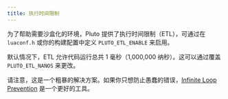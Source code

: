 ```yaml
---
title: 执行时间限制
---
```


为了帮助需要沙盒化的环境，Pluto 提供了执行时间限制（ETL），可通过在 `luaconf.h` 或你的构建配置中定义 `PLUTO_ETL_ENABLE` 来启用。

默认情况下，ETL 允许代码运行总共 1 毫秒（1,000,000 纳秒）。这可以通过覆盖 `PLUTO_ETL_NANOS` 来更改。

请注意，这是一个粗暴的解决方案。如果你只想防止愚蠢的错误，[Infinite Loop Prevention](Infinite%20Loop%20Prevention) 是一个更好的工具。